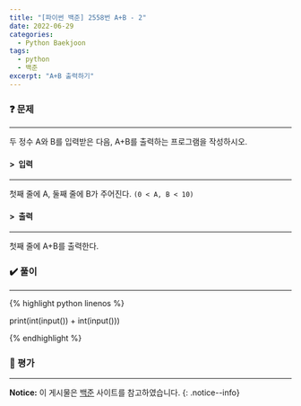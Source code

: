 ```yaml
---
title: "[파이썬 백준] 2558번 A+B - 2"
date: 2022-06-29
categories:
  - Python Baekjoon
tags:
  - python
  - 백준
excerpt: "A+B 출력하기"
---
```


### ❓ 문제

---

두 정수 A와 B를 입력받은 다음, A+B를 출력하는 프로그램을 작성하시오.<br>


#### > &nbsp;입력

---

첫째 줄에 A, 둘째 줄에 B가 주어진다. `(0 < A, B < 10)`<br>


#### > &nbsp;출력

---

첫째 줄에 A+B를 출력한다.<br>


### ✔️ 풀이

---

{% highlight python linenos %}

print(int(input()) + int(input()))

{% endhighlight %}


### 💬 평가

---



**Notice:** 이 게시물은 [백준](https://www.acmicpc.net/problem/2558) 사이트를 참고하였습니다.
{: .notice--info}

